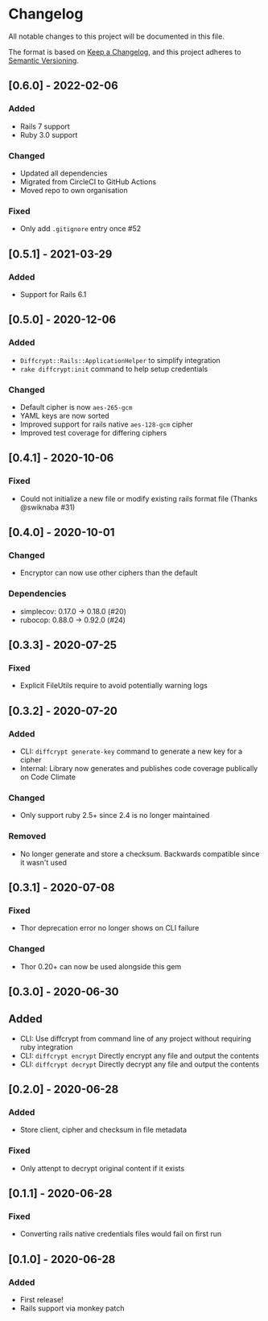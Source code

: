 # Changelog

All notable changes to this project will be documented in this file.

The format is based on [Keep a Changelog](https://keepachangelog.com/en/1.0.0/),
and this project adheres to [Semantic Versioning](https://semver.org/spec/v2.0.0.html).



## [0.6.0] - 2022-02-06

### Added

- Rails 7 support
- Ruby 3.0 support

### Changed

- Updated all dependencies
- Migrated from CircleCI to GitHub Actions
- Moved repo to own organisation

### Fixed

- Only add `.gitignore` entry once #52



## [0.5.1] - 2021-03-29

### Added

- Support for Rails 6.1



## [0.5.0] - 2020-12-06

### Added

- `Diffcrypt::Rails::ApplicationHelper` to simplify integration
- `rake diffcrypt:init` command to help setup credentials

### Changed

- Default cipher is now `aes-265-gcm`
- YAML keys are now sorted
- Improved support for rails native `aes-128-gcm` cipher
- Improved test coverage for differing ciphers



## [0.4.1] - 2020-10-06

### Fixed

- Could not initialize a new file or modify existing rails format file (Thanks @swiknaba #31)



## [0.4.0] - 2020-10-01

### Changed

- Encryptor can now use other ciphers than the default

### Dependencies

- simplecov: 0.17.0 -> 0.18.0 (#20)
- rubocop: 0.88.0 -> 0.92.0 (#24)



## [0.3.3] - 2020-07-25

### Fixed

- Explicit FileUtils require to avoid potentially warning logs



## [0.3.2] - 2020-07-20

### Added

- CLI: `diffcrypt generate-key` command to generate a new key for a cipher
- Internal: Library now generates and publishes code coverage publically on Code Climate

### Changed

- Only support ruby 2.5+ since 2.4 is no longer maintained

### Removed

- No longer generate and store a checksum. Backwards compatible since it wasn't used



## [0.3.1] - 2020-07-08

### Fixed

- Thor deprecation error no longer shows on CLI failure

### Changed

- Thor 0.20+ can now be used alongside this gem



## [0.3.0] - 2020-06-30

## Added

- CLI: Use diffcrypt from command line of any project without requiring ruby integration
- CLI: `diffcrypt encrypt` Directly encrypt any file and output the contents
- CLI: `diffcrypt decrypt` Directly decrypt any file and output the contents



## [0.2.0] - 2020-06-28

### Added

- Store client, cipher and checksum in file metadata

### Fixed

- Only attenpt to decrypt original content if it exists



## [0.1.1] - 2020-06-28

### Fixed

- Converting rails native credentials files would fail on first run



## [0.1.0] - 2020-06-28

### Added

- First release!
- Rails support via monkey patch
